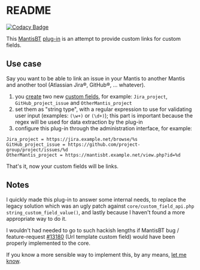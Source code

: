 # README

[![Codacy Badge](https://api.codacy.com/project/badge/Grade/b5f8d541fb9449deae572e480bff7a07)](https://www.codacy.com/app/romain-dartigues/mantisbt-customfieldslinks?utm_source=github.com&amp;utm_medium=referral&amp;utm_content=romain-dartigues/mantisbt-customfieldslinks&amp;utm_campaign=Badge_Grade)

This [MantisBT] [plug-in](https://github.com/mantisbt-plugins/) is an attempt to provide custom links for custom fields.

[MantisBT]: https://github.com/mantisbt/mantisbt

## Use case

Say you want to be able to link an issue in your Mantis to another Mantis and another tool (Atlassian Jira®, GitHub®, … whatever).

1. you [create][ccf] two new [custom fields], for example: `Jira_project`, `GitHub_project_issue` and `OtherMantis_project`
2. set them as "string type", with a regular expression to use for validating user input (examples: `(\w+)` or `(\d+)`); this part is important because the regex will be used for data extraction by the plug-in
3. configure this plug-in through the administration interface, for example:
```
Jira_project = https://jira.example.net/browse/%s
GitHub_project_issue = https://github.com/project-group/project/issues/%d
OtherMantis_project = https://mantisbt.example.net/view.php?id=%d
```

That's it, now your custom fields will be links.

[custom fields]: https://www.mantisbt.org/docs/master/en-US/Admin_Guide/html/admin.customize.customfields.definitions.html
[ccf]: https://www.mantisbt.org/docs/master/en-US/Admin_Guide/html/admin.customize.customfields.editing.html

## Notes

I quickly made this plug-in to answer some internal needs, to replace the legacy solution which was an ugly patch against `core/custom_field_api.php` `string_custom_field_value()`, and lastly because I haven't found a more appropriate way to do it.

I wouldn't had needed to go to such hackish lengths if MantisBT bug / feature-request [#13180] (Url template custom field) would have been properly implemented to the core.

[#13180]: https://www.mantisbt.org/bugs/view.php?id=13180

If you know a more sensible way to implement this, by any means, [let me know](https://github.com/romain-dartigues/mantisbt-customfieldslinks/issues/new).
